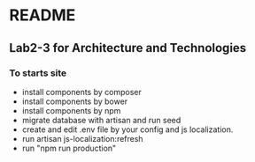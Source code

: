 # README #

## Lab2-3 for Architecture and Technologies ##

### To starts site ###

* install components by composer
* install components by bower
* install components by npm
* migrate database with artisan and run seed
* create and edit .env file by your config and js localization.
* run artisan js-localization:refresh
* run "npm run production" 